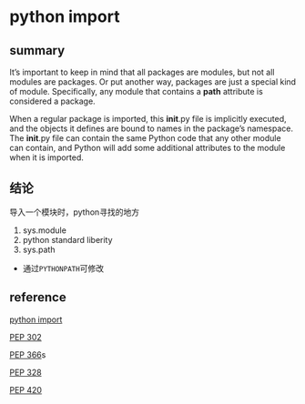 # python import

## summary

It’s important to keep in mind that all packages are modules, but not all modules are packages. Or put another way, packages are just a special kind of module. Specifically, any module that contains a __path__ attribute is considered a package.

When a regular package is imported, this __init__.py file is implicitly executed, and the objects it defines are bound to names in the package’s namespace. The __init__.py file can contain the same Python code that any other module can contain, and Python will add some additional attributes to the module when it is imported.

## 结论

导入一个模块时，python寻找的地方
1. sys.module
2. python standard liberity
3. sys.path
  - 通过`PYTHONPATH`可修改

## reference

[python import](https://docs.python.org/3.7/reference/import.htmls)

[PEP 302](https://www.python.org/dev/peps/pep-0302/)

[PEP 366](https://www.python.org/dev/peps/pep-0366/)s

[PEP 328](https://www.python.org/dev/peps/pep-0328/)

[PEP 420](https://www.python.org/dev/peps/pep-0420/)